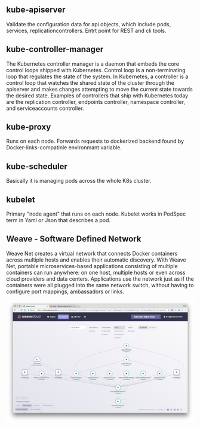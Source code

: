 ## kube-apiserver
Validate the configuration data for api objects, which include pods, services, replicationcontrollers. Entrt point for REST and cli tools.

## kube-controller-manager
The Kubernetes controller manager is a daemon that embeds the core control loops shipped with Kubernetes. Control loop is a non-terminating loop that regulates the state of the system. In Kubernetes, a controller is a control loop that watches the shared state of the cluster through the apiserver and makes changes attempting to move the current state towards the desired state. Examples of controllers that ship with Kubernetes today are the replication controller, endpoints controller, namespace controller, and serviceaccounts controller.

## kube-proxy
Runs on each node. Forwards requests to dockerized backend found by Docker-links-compatinle environmant variable.

## kube-scheduler
Basically it is managing pods across the whole K8s cluster.

## kubelet
Primary "node agent" that runs on each node. Kubelet works in PodSpec term in Yaml or Json that describes a pod.

## Weave - Software Defined Network
Weave Net creates a virtual network that connects Docker containers across multiple hosts and enables their automatic discovery. With Weave Net, portable microservices-based applications consisting of multiple containers can run anywhere: on one host, multiple hosts or even across cloud providers and data centers. Applications use the network just as if the containers were all plugged into the same network switch, without having to configure port mappings, ambassadors or links.

!["Weave SDN"](img/kubernetes-weave-cloud-3-1.png)